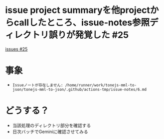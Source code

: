 # issue project summaryを他projectからcallしたところ、issue-notes参照ディレクトリ誤りが発覚した #25
[issues #25](https://github.com/cat2151/github-actions/issues/25)

# 事象
- `Issueノートが存在しません: /home/runner/work/tonejs-mml-to-json/tonejs-mml-to-json/.github/actions-tmp/issue-notes/6.md`

# どうする？
- 当該処理のディレクトリ部分を確認する
- 日次バッチでGeminiに確認させてみる
